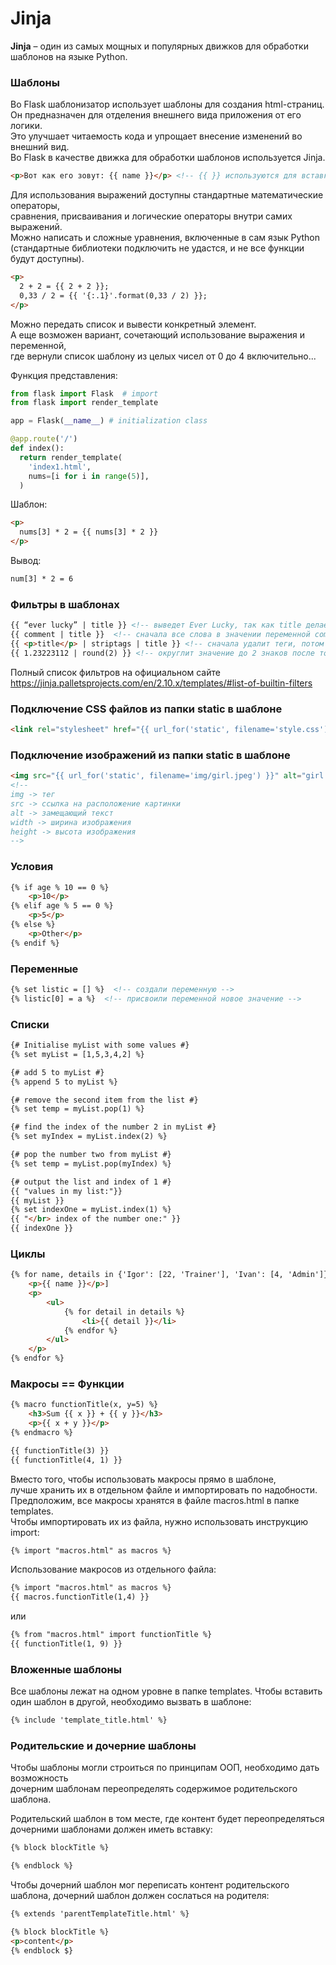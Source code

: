 # Jinja

**Jinja** – один из самых мощных и популярных движков для обработки шаблонов на языке Python.

### Шаблоны 
Во Flask шаблонизатор использует шаблоны для создания html-страниц. <br>
Он предназначен для отделения внешнего вида приложения от его логики. <br>
Это улучшает читаемость кода и упрощает внесение изменений во внешний вид. <br>
Во Flask в качестве движка для обработки шаблонов используется Jinja.

```html
<p>Вот как его зовут: {{ name }}</p> <!-- {{ }} используются для вставки значений переменных -->
```

Для использования выражений доступны стандартные математические операторы, <br>
сравнения, присваивания и логические операторы внутри самих выражений. <br>
Можно написать и сложные уравнения, включенные в сам язык Python <br>
(стандартные библиотеки подключить не удастся, и не все функции будут доступны).

```html
<p>
  2 + 2 = {{ 2 + 2 }}; 
  0,33 / 2 = {{ '{:.1}'.format(0,33 / 2) }};
</p>
```

Можно передать список и вывести конкретный элемент. <br>
А еще возможен вариант, сочетающий использование выражения и переменной, <br> 
где вернули список шаблону из целых чисел от 0 до 4 включительно...

Функция представления:
```python
from flask import Flask  # import
from flask import render_template

app = Flask(__name__) # initialization class

@app.route('/')
def index():
  return render_template(
    'index1.html',
    nums=[i for i in range(5)],
  )
```
Шаблон:
```html
<p> 
  nums[3] * 2 = {{ nums[3] * 2 }}
</p>
```
Вывод: 
```html
num[3] * 2 = 6
```

### Фильтры в шаблонах

```html
{{ “ever lucky” | title }} <!-- выведет Ever Lucky, так как title делает первые буквы заглавными -->
{{ comment | title }}  <!-- сначала все слова в значении переменной comment напишет с заглавной буквы, а затем выведет результат -->
{{ <p>title</p> | striptags | title }} <!-- сначала удалит теги, потом напишет с большой буквы и выведет Title -->
{{ 1.23223112 | round(2) }} <!-- округлит значение до 2 знаков после точки и выведет 1.23 -->
```
Полный список фильтров на официальном сайте https://jinja.palletsprojects.com/en/2.10.x/templates/#list-of-builtin-filters

### Подключение CSS файлов из папки static в шаблоне
```html
<link rel="stylesheet" href="{{ url_for('static', filename='style.css') }}">
```

### Подключение изображений из папки static в шаблоне
```html
<img src="{{ url_for('static', filename='img/girl.jpeg') }}" alt="girl img" width="240" height="240">
<!-- 
img -> тег
src -> ссылка на расположение картинки
alt -> замещающий текст
width -> ширина изображения
height -> высота изображения
-->
```

### Условия 
```html
{% if age % 10 == 0 %}
    <p>10</p>
{% elif age % 5 == 0 %}
    <p>5</p>
{% else %}
    <p>Other</p>
{% endif %}
```

### Переменные
```html
{% set listic = [] %}  <!-- создали переменную -->
{% listic[0] = a %}  <!-- присвоили переменной новое значение -->
```

### Списки
```html
{# Initialise myList with some values #}
{% set myList = [1,5,3,4,2] %}

{# add 5 to myList #} 
{% append 5 to myList %}

{# remove the second item from the list #} 
{% set temp = myList.pop(1) %}

{# find the index of the number 2 in myList #}
{% set myIndex = myList.index(2) %}

{# pop the number two from myList #} 
{% set temp = myList.pop(myIndex) %}

{# output the list and index of 1 #} 
{{ "values in my list:"}}
{{ myList }}
{% set indexOne = myList.index(1) %} 
{{ "</br> index of the number one:" }}
{{ indexOne }}
```

### Циклы 
```html
{% for name, details in {'Igor': [22, 'Trainer'], 'Ivan': [4, 'Admin']}.items() %}
    <p>{{ name }}</p>]
    <p>
        <ul>
            {% for detail in details %}
                <li>{{ detail }}</li>
            {% endfor %}
        </ul>
    </p>
{% endfor %}
```


### Макросы == Функции
```html
{% macro functionTitle(x, y=5) %}
    <h3>Sum {{ x }} + {{ y }}</h3>
    <p>{{ x + y }}</p>
{% endmacro %}

{{ functionTitle(3) }}
{{ functionTitle(4, 1) }}
```

Вместо того, чтобы использовать макросы прямо в шаблоне, <br>
лучше хранить их в отдельном файле и импортировать по надобности. <br>
Предположим, все макросы хранятся в файле macros.html в папке templates. <br>
Чтобы импортировать их из файла, нужно использовать инструкцию import:

```html
{% import "macros.html" as macros %}
```

Использование макросов из отдельного файла: 
```html
{% import "macros.html" as macros %}
{{ macros.functionTitle(1,4) }}
```
или
```html
{% from "macros.html" import functionTitle %}
{{ functionTitle(1, 9) }}
```

### Вложенные шаблоны 
Все шаблоны лежат на одном уровне в папке templates.
Чтобы вставить один шаблон в другой, необходимо вызвать в шаблоне:
```html
{% include 'template_title.html' %}
```

### Родительские и дочерние шаблоны
Чтобы шаблоны могли строиться по принципам ООП, необходимо дать возможность <br>
дочерним шаблонам переопределять содержимое родительского шаблона. 

Родительский шаблон в том месте, где контент будет переопределяться 
дочерними шаблонами должен иметь вставку:
```html
{% block blockTitle %}

{% endblock %}
```
Чтобы дочерний шаблон мог переписать контент родительского шаблона, 
дочерний шаблон должен сослаться на родителя: 
```html
{% extends 'parentTemplateTitle.html' %}

{% block blockTitle %}
<p>content</p>
{% endblock $}
```